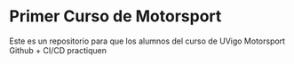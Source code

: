 # Primer Curso de Motorsport
Este es un repositorio para que los alumnos del curso de UVigo Motorsport Github + CI/CD practiquen
